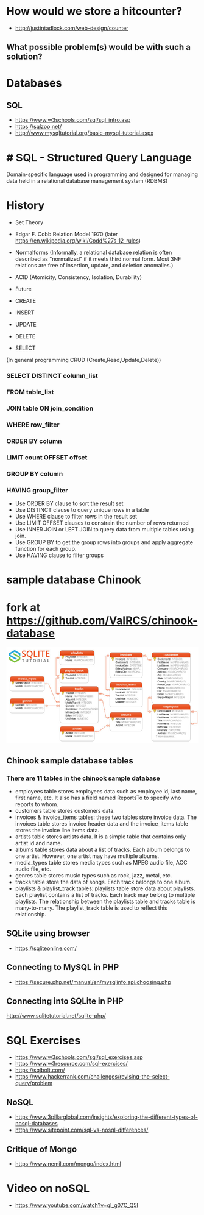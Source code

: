 # How would we store a hitcounter?
* http://justintadlock.com/web-design/counter
## What possible problem(s) would be with such a solution?

# Databases

## SQL

* https://www.w3schools.com/sql/sql_intro.asp
* https://sqlzoo.net/
* http://www.mysqltutorial.org/basic-mysql-tutorial.aspx

# # SQL - Structured Query Language
Domain-specific language used in programming and designed for managing data held in a relational database management system (RDBMS)

# History
* Set Theory
* Edgar F. Cobb Relation Model 1970 (later https://en.wikipedia.org/wiki/Codd%27s_12_rules)
* Normalforms (Informally, a relational database relation is often described as "normalized" if it meets third normal form. Most 3NF relations are free of insertion, update, and deletion anomalies.)
* ACID (Atomicity, Consistency, Isolation, Durability) 
* Future




* CREATE
* INSERT
* UPDATE
* DELETE

* SELECT

(In general programming CRUD (Create,Read,Update,Delete))

### SELECT DISTINCT column_list

### FROM table_list

###   JOIN table ON join_condition
  
### WHERE row_filter

### ORDER BY column

### LIMIT count OFFSET offset

### GROUP BY column

### HAVING group_filter

* Use ORDER BY clause to sort the result set
* Use DISTINCT clause to query unique rows in a table
* Use WHERE clause to filter rows in the result set
* Use LIMIT OFFSET clauses to constrain the number of rows returned
* Use INNER JOIN or LEFT JOIN to query data from multiple tables using join.
* Use GROUP BY to get the group rows into groups and apply aggregate function for each group.
* Use HAVING clause to filter groups

# sample database Chinook
# fork at https://github.com/ValRCS/chinook-database

![CHINOOK STRUCTURE](img/sqlite-sample-database-color.jpg)

## Chinook sample database tables
### There are 11 tables in the chinook sample database

*  employees table stores employees data such as employee id, last name, first name, etc. It also has a field named ReportsTo to specify who reports to whom.
*  customers table stores customers data.
*  invoices & invoice_items tables: these two tables store invoice data. The invoices table stores invoice header data and the invoice_items table stores the invoice line items data.
*  artists table stores artists data. It is a simple table that contains only artist id and name.
*  albums table stores data about a list of tracks. Each album belongs to one artist. However, one artist may have multiple albums.
*  media_types table stores media types such as MPEG audio file, ACC audio file, etc.
*  genres table stores music types such as rock, jazz, metal, etc.
*  tracks table store the data of songs. Each track belongs to one album.
*  playlists & playlist_track tables: playlists table store data about playlists. Each playlist contains a list of tracks. Each track may belong to multiple playlists. The relationship between the playlists table and tracks table is many-to-many. The playlist_track table is used to reflect this relationship.

## SQLite using browser
* https://sqliteonline.com/

## Connecting to MySQL in PHP
* https://secure.php.net/manual/en/mysqlinfo.api.choosing.php


## Connecting into SQLite in PHP
http://www.sqlitetutorial.net/sqlite-php/

# SQL Exercises

* https://www.w3schools.com/sql/sql_exercises.asp
* https://www.w3resource.com/sql-exercises/
* https://sqlbolt.com/
* https://www.hackerrank.com/challenges/revising-the-select-query/problem


## NoSQL

* https://www.3pillarglobal.com/insights/exploring-the-different-types-of-nosql-databases
* https://www.sitepoint.com/sql-vs-nosql-differences/
## Critique of Mongo
* https://www.nemil.com/mongo/index.html

# Video on noSQL
* https://www.youtube.com/watch?v=qI_g07C_Q5I
